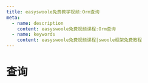 ```yaml
---
title: easyswoole免费教学视频:Orm查询
meta:
  - name: description
    content: easyswoole免费视频课程:Orm查询
  - name: keywords
    content: easyswoole免费视频课程|swoole框架免费教程
---
```

# 查询
<script type="text/javascript" src="/Js/Ckplayer/ckplayer.js"></script>
<div class="video" style="width: 50rem;height: 30rem;"></div>
<script type="text/javascript">
    var videoObject = {
    		container: '.video',
    		variable: 'player',
    		video:'http://video-oss.easyswoole.com/es-orm/3.%E6%9F%A5%E8%AF%A2.mp4'
    	};
    var player=new ckplayer(videoObject);
</script>
